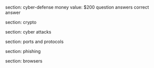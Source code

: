 
section: cyber-defense
money value: $200
question
answers
correct answer

section: crypto

section: cyber attacks

section: ports and protocols

section: phishing

section: browsers